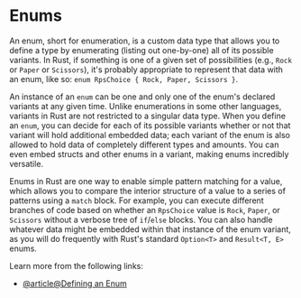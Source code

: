 # Enums

An enum, short for enumeration, is a custom data type that allows you to define a type by enumerating (listing out one-by-one) all of its possible variants. In Rust, if something is one of a given set of possibilities (e.g., `Rock` or `Paper` or `Scissors`), it's probably appropriate to represent that data with an enum, like so: `enum RpsChoice { Rock, Paper, Scissors }`.

An instance of an `enum` can be one and only one of the enum's declared variants at any given time. Unlike enumerations in some other languages, variants in Rust are not restricted to a singular data type. When you define an `enum`, you can decide for each of its possible variants whether or not that variant will hold additional embedded data; each variant of the enum is also allowed to hold data of completely different types and amounts. You can even embed structs and other enums in a variant, making enums incredibly versatile.

Enums in Rust are one way to enable simple pattern matching for a value, which allows you to compare the interior structure of a value to a series of patterns using a `match` block. For example, you can execute different branches of code based on whether an `RpsChoice` value is `Rock`, `Paper`, or `Scissors` without a verbose tree of `if`/`else` blocks. You can also handle whatever data might be embedded within that instance of the enum variant, as you will do frequently with Rust's standard `Option<T>` and `Result<T, E>` enums.

Learn more from the following links:

- [@article@Defining an Enum](https://rust-book.cs.brown.edu/ch06-01-defining-an-enum.html)
